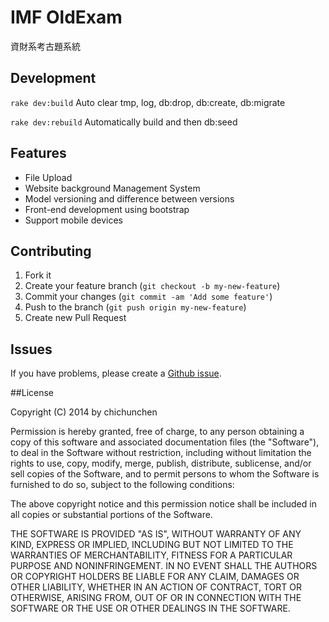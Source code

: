 IMF OldExam
===========
資財系考古題系統

Development
-----------

`rake dev:build` Auto clear tmp, log, db:drop, db:create, db:migrate

`rake dev:rebuild` Automatically build and then db:seed

Features
--------

- File Upload
- Website background Management System
- Model versioning and difference between versions
- Front-end development using bootstrap  
- Support mobile devices


## Contributing

1. Fork it
2. Create your feature branch (`git checkout -b my-new-feature`)
3. Commit your changes (`git commit -am 'Add some feature'`)
4. Push to the branch (`git push origin my-new-feature`)
5. Create new Pull Request


## Issues

If you have problems, please create a [Github issue](https://github.com/chichunchen/IMFoldexam/issues).

##License

Copyright (C) 2014 by chichunchen

Permission is hereby granted, free of charge, to any person obtaining a copy of this software and associated documentation files (the "Software"), to deal in the Software without restriction, including without limitation the rights to use, copy, modify, merge, publish, distribute, sublicense, and/or sell copies of the Software, and to permit persons to whom the Software is furnished to do so, subject to the following conditions:

The above copyright notice and this permission notice shall be included in all copies or substantial portions of the Software.

THE SOFTWARE IS PROVIDED "AS IS", WITHOUT WARRANTY OF ANY KIND, EXPRESS OR IMPLIED, INCLUDING BUT NOT LIMITED TO THE WARRANTIES OF MERCHANTABILITY, FITNESS FOR A PARTICULAR PURPOSE AND NONINFRINGEMENT. IN NO EVENT SHALL THE AUTHORS OR COPYRIGHT HOLDERS BE LIABLE FOR ANY CLAIM, DAMAGES OR OTHER LIABILITY, WHETHER IN AN ACTION OF CONTRACT, TORT OR OTHERWISE, ARISING FROM, OUT OF OR IN CONNECTION WITH THE SOFTWARE OR THE USE OR OTHER DEALINGS IN THE SOFTWARE.
